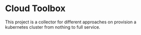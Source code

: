 # Cloud Toolbox

This project is a collector for different approaches on provision a kubernetes cluster from nothing to full service.
